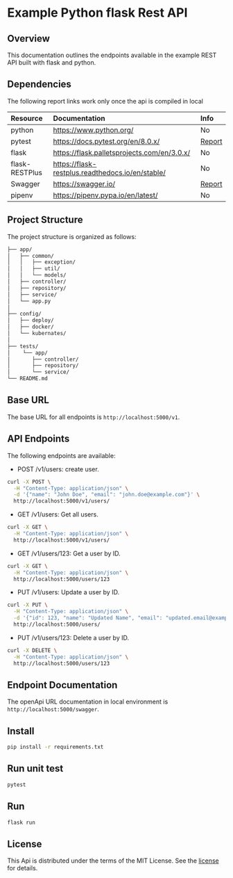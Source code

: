 # Example Python flask Rest API

## Overview

This documentation outlines the endpoints available in the example REST API built with flask and python.

## Dependencies

The following report links work only once the api is compiled in local

| Resource      | Documentation                                     | Info                                                             |
|:--------------|:--------------------------------------------------|:-----------------------------------------------------------------|
| python        | https://www.python.org/                           | No                                                               |
| pytest        | https://docs.pytest.org/en/8.0.x/                 | [Report](http://localhost:5000/)                                 |
| flask         | https://flask.palletsprojects.com/en/3.0.x/       | No                                                               |
| flask-RESTPlus| https://flask-restplus.readthedocs.io/en/stable/  | No                                                               |
| Swagger       | https://swagger.io/                               | [Report](http://localhost:5000/swagger/)                         | 
| pipenv        | https://pipenv.pypa.io/en/latest/                 | No                                                               | 


## Project Structure

The project structure is organized as follows:

```sh
├── app/
│   ├── common/
│   │   ├── exception/
│   │   ├── util/
│   │   └── models/
│   ├── controller/
│   ├── repository/
│   ├── service/
│   └── app.py
│
├── config/
│   ├── deploy/
│   ├── docker/
│   └── kubernates/
│
├── tests/
│    └── app/
│       ├── controller/
│       ├── repository/
│       └── service/
└── README.md 
```

## Base URL

The base URL for all endpoints is `http://localhost:5000/v1`.

## API Endpoints
The following endpoints are available:

* POST /v1/users: create user.
```sh
curl -X POST \
  -H "Content-Type: application/json" \
  -d '{"name": "John Doe", "email": "john.doe@example.com"}' \
  http://localhost:5000/v1/users/
```

* GET /v1/users: Get all users.
```sh
curl -X GET \
  -H "Content-Type: application/json" \
  http://localhost:5000/v1/users/
```

* GET /v1/users/123: Get a user by ID.
```sh
curl -X GET \
  -H "Content-Type: application/json" \
  http://localhost:5000/users/123
```

* PUT /v1/users: Update a user by ID.
```sh
curl -X PUT \
  -H "Content-Type: application/json" \
  -d '{"id": 123, "name": "Updated Name", "email": "updated.email@example.com"}' \
  http://localhost:5000/users/

```

* PUT /v1/users/123: Delete a user by ID.
```sh
curl -X DELETE \
  -H "Content-Type: application/json" \
  http://localhost:5000/users/123

```

## Endpoint Documentation 

The openApi URL documentation in local environment is `http://localhost:5000/swagger`.

## Install
```sh
pip install -r requirements.txt
```

## Run unit test
```sh
pytest
```

## Run
```sh
flask run
```

## License
This Api is distributed under the terms of the MIT License. See the [license](LICENSE.md) for details.